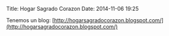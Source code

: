 Title: Hogar Sagrado Corazon
Date: 2014-11-06 19:25

Tenemos un blog: [http://hogarsagradocorazon.blogspot.com/](http://hogarsagradocorazon.blogspot.com/)
